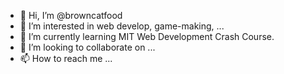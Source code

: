 - 👋 Hi, I’m @browncatfood
- 👀 I’m interested in web develop, game-making, ...
- 🌱 I’m currently learning MIT Web Development Crash Course.
- 💞️ I’m looking to collaborate on ...
- 📫 How to reach me ...

<!---
browncatfood/browncatfood is a ✨ special ✨ repository because its `README.md` (this file) appears on your GitHub profile.
You can click the Preview link to take a look at your changes.
--->
